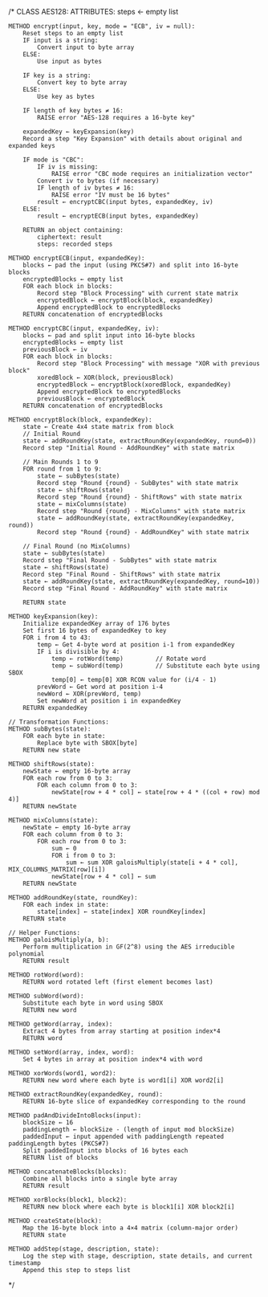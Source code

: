 /*
CLASS AES128:
    ATTRIBUTES:
        steps ← empty list

    METHOD encrypt(input, key, mode = "ECB", iv = null):
        Reset steps to an empty list
        IF input is a string:
            Convert input to byte array
        ELSE:
            Use input as bytes

        IF key is a string:
            Convert key to byte array
        ELSE:
            Use key as bytes

        IF length of key bytes ≠ 16:
            RAISE error "AES-128 requires a 16-byte key"

        expandedKey ← keyExpansion(key)
        Record a step "Key Expansion" with details about original and expanded keys

        IF mode is "CBC":
            IF iv is missing:
                RAISE error "CBC mode requires an initialization vector"
            Convert iv to bytes (if necessary)
            IF length of iv bytes ≠ 16:
                RAISE error "IV must be 16 bytes"
            result ← encryptCBC(input bytes, expandedKey, iv)
        ELSE:
            result ← encryptECB(input bytes, expandedKey)

        RETURN an object containing:
            ciphertext: result
            steps: recorded steps

    METHOD encryptECB(input, expandedKey):
        blocks ← pad the input (using PKCS#7) and split into 16-byte blocks
        encryptedBlocks ← empty list
        FOR each block in blocks:
            Record step "Block Processing" with current state matrix
            encryptedBlock ← encryptBlock(block, expandedKey)
            Append encryptedBlock to encryptedBlocks
        RETURN concatenation of encryptedBlocks

    METHOD encryptCBC(input, expandedKey, iv):
        blocks ← pad and split input into 16-byte blocks
        encryptedBlocks ← empty list
        previousBlock ← iv
        FOR each block in blocks:
            Record step "Block Processing" with message "XOR with previous block"
            xoredBlock ← XOR(block, previousBlock)
            encryptedBlock ← encryptBlock(xoredBlock, expandedKey)
            Append encryptedBlock to encryptedBlocks
            previousBlock ← encryptedBlock
        RETURN concatenation of encryptedBlocks

    METHOD encryptBlock(block, expandedKey):
        state ← Create 4x4 state matrix from block
        // Initial Round
        state ← addRoundKey(state, extractRoundKey(expandedKey, round=0))
        Record step "Initial Round - AddRoundKey" with state matrix

        // Main Rounds 1 to 9
        FOR round from 1 to 9:
            state ← subBytes(state)
            Record step "Round {round} - SubBytes" with state matrix
            state ← shiftRows(state)
            Record step "Round {round} - ShiftRows" with state matrix
            state ← mixColumns(state)
            Record step "Round {round} - MixColumns" with state matrix
            state ← addRoundKey(state, extractRoundKey(expandedKey, round))
            Record step "Round {round} - AddRoundKey" with state matrix

        // Final Round (no MixColumns)
        state ← subBytes(state)
        Record step "Final Round - SubBytes" with state matrix
        state ← shiftRows(state)
        Record step "Final Round - ShiftRows" with state matrix
        state ← addRoundKey(state, extractRoundKey(expandedKey, round=10))
        Record step "Final Round - AddRoundKey" with state matrix

        RETURN state

    METHOD keyExpansion(key):
        Initialize expandedKey array of 176 bytes
        Set first 16 bytes of expandedKey to key
        FOR i from 4 to 43:
            temp ← Get 4-byte word at position i-1 from expandedKey
            IF i is divisible by 4:
                temp ← rotWord(temp)         // Rotate word
                temp ← subWord(temp)         // Substitute each byte using SBOX
                temp[0] ← temp[0] XOR RCON value for (i/4 - 1)
            prevWord ← Get word at position i-4
            newWord ← XOR(prevWord, temp)
            Set newWord at position i in expandedKey
        RETURN expandedKey

    // Transformation Functions:
    METHOD subBytes(state):
        FOR each byte in state:
            Replace byte with SBOX[byte]
        RETURN new state

    METHOD shiftRows(state):
        newState ← empty 16-byte array
        FOR each row from 0 to 3:
            FOR each column from 0 to 3:
                newState[row + 4 * col] ← state[row + 4 * ((col + row) mod 4)]
        RETURN newState

    METHOD mixColumns(state):
        newState ← empty 16-byte array
        FOR each column from 0 to 3:
            FOR each row from 0 to 3:
                sum ← 0
                FOR i from 0 to 3:
                    sum ← sum XOR galoisMultiply(state[i + 4 * col], MIX_COLUMNS_MATRIX[row][i])
                newState[row + 4 * col] ← sum
        RETURN newState

    METHOD addRoundKey(state, roundKey):
        FOR each index in state:
            state[index] ← state[index] XOR roundKey[index]
        RETURN state

    // Helper Functions:
    METHOD galoisMultiply(a, b):
        Perform multiplication in GF(2^8) using the AES irreducible polynomial
        RETURN result

    METHOD rotWord(word):
        RETURN word rotated left (first element becomes last)

    METHOD subWord(word):
        Substitute each byte in word using SBOX
        RETURN new word

    METHOD getWord(array, index):
        Extract 4 bytes from array starting at position index*4
        RETURN word

    METHOD setWord(array, index, word):
        Set 4 bytes in array at position index*4 with word

    METHOD xorWords(word1, word2):
        RETURN new word where each byte is word1[i] XOR word2[i]

    METHOD extractRoundKey(expandedKey, round):
        RETURN 16-byte slice of expandedKey corresponding to the round

    METHOD padAndDivideIntoBlocks(input):
        blockSize ← 16
        paddingLength ← blockSize - (length of input mod blockSize)
        paddedInput ← input appended with paddingLength repeated paddingLength bytes (PKCS#7)
        Split paddedInput into blocks of 16 bytes each
        RETURN list of blocks

    METHOD concatenateBlocks(blocks):
        Combine all blocks into a single byte array
        RETURN result

    METHOD xorBlocks(block1, block2):
        RETURN new block where each byte is block1[i] XOR block2[i]

    METHOD createState(block):
        Map the 16-byte block into a 4×4 matrix (column-major order)
        RETURN state

    METHOD addStep(stage, description, state):
        Log the step with stage, description, state details, and current timestamp
        Append this step to steps list
        
*/